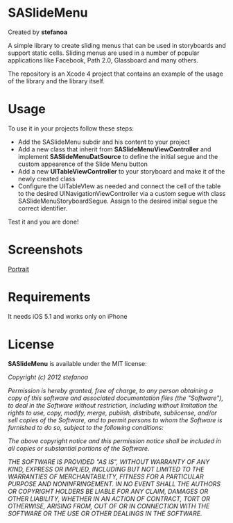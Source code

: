 # SASlideMenu

Created by **stefanoa**

A simple library to create sliding menus that can be used in storyboards and support static cells. Sliding menus are used in a number of popular applications like Facebook, Path 2.0, Glassboard and many others.

The repository is an Xcode 4 project that contains an example of the usage of the library and the library itself.

# Usage

To use it in your projects follow these steps:

* Add the SASlideMenu subdir and his content to your project
* Add a new class that inherit from **SASlideMenuViewController** and implement **SASlideMenuDatSource** to define the initial segue and the custom appearence of the Slide Menu button
* Add a new **UITableViewController** to your storyboard and make it of the newly created class
* Configure the UITableVIew as needed and connect the cell of the table to the desired UINavigationViewController via a custom segue with class SASlideMenuStoryboardSegue. Assign to the desired initial segue the correct identifier.

Test it and you are done!

# Screenshots
[Portrait](https://github.com/stefanoa/SASlideMenu/blob/master/SASlideMenu/Screenshot-Portrait.png?raw=true "Portrait")

# Requirements

It needs iOS 5.1 and works only on iPhone

# License

**SASlideMenu** is available under the MIT license:

*Copyright (c) 2012 stefanoa*

*Permission is hereby granted, free of charge, to any person obtaining a copy*
*of this software and associated documentation files (the "Software"), to deal*
*in the Software without restriction, including without limitation the rights*
*to use, copy, modify, merge, publish, distribute, sublicense, and/or sell*
*copies of the Software, and to permit persons to whom the Software is*
*furnished to do so, subject to the following conditions:*

*The above copyright notice and this permission notice shall be included in*
*all copies or substantial portions of the Software.*

*THE SOFTWARE IS PROVIDED "AS IS", WITHOUT WARRANTY OF ANY KIND, EXPRESS OR*
*IMPLIED, INCLUDING BUT NOT LIMITED TO THE WARRANTIES OF MERCHANTABILITY,*
*FITNESS FOR A PARTICULAR PURPOSE AND NONINFRINGEMENT. IN NO EVENT SHALL THE*
*AUTHORS OR COPYRIGHT HOLDERS BE LIABLE FOR ANY CLAIM, DAMAGES OR OTHER*
*LIABILITY, WHETHER IN AN ACTION OF CONTRACT, TORT OR OTHERWISE, ARISING FROM,*
*OUT OF OR IN CONNECTION WITH THE SOFTWARE OR THE USE OR OTHER DEALINGS IN*
*THE SOFTWARE.*